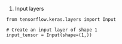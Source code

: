 1. Input layers
```
from tensorflow.keras.layers import Input

# Create an input layer of shape 1
input_tensor = Input(shape=(1,))
```
